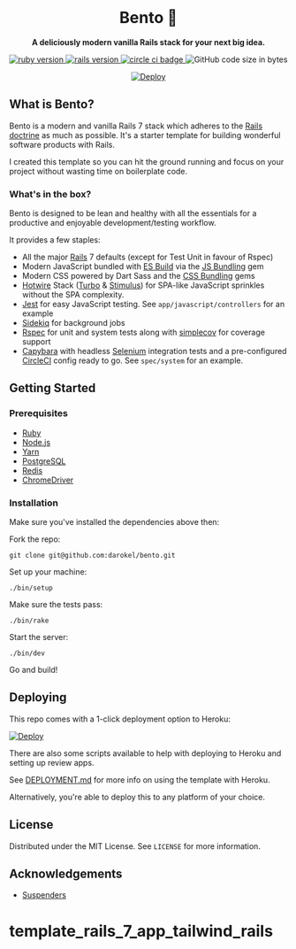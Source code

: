 <div align="center">
  <br>
  <h1>Bento 🍱</h1>
  <strong>A deliciously modern vanilla Rails stack for your next big idea.</strong>
</div>

<p align="center">
  <a href="https://www.ruby-lang.org/en/">
    <img src="https://img.shields.io/badge/Ruby-v3.0.2-green.svg" alt="ruby version">
  </a>
  <a href="http://rubyonrails.org/">
    <img src="https://img.shields.io/badge/Rails-v7.0.0-brightgreen.svg" alt="rails version">
  </a>
  <a href="https://circleci.com/gh/darokel/bento">
    <img src="https://circleci.com/gh/darokel/bento.svg?style=svg" alt="circle ci badge">
  </a>
  <img src="https://img.shields.io/github/languages/code-size/darokel/bento" alt="GitHub code size in bytes">
</p>

<p align="center">
  <a href="https://heroku.com/deploy?template=https://github.com/darokel/bento/tree/master" alt="Deploy to Heroku">
    <img alt="Deploy" src="https://www.herokucdn.com/deploy/button.svg"/>
  </a>
</p>


## What is Bento?

Bento is a modern and vanilla Rails 7 stack which adheres to the [Rails doctrine](https://rubyonrails.org/doctrine/) as much as possible. It's a starter template for building wonderful software products with Rails.

I created this template so you can hit the ground running and focus on your project without wasting time on boilerplate code.

### What's in the box?

Bento is designed to be lean and healthy with all the essentials for a productive and enjoyable development/testing workflow.

It provides a few staples:

- All the major [Rails](https://rubyonrails.org/) 7 defaults (except for Test Unit in favour of Rspec)
- Modern JavaScript bundled with [ES Build](https://github.com/evanw/esbuild) via the [JS Bundling](https://github.com/rails/jsbundling-rails) gem
- Modern CSS powered by Dart Sass and the [CSS Bundling](https://github.com/rails/cssbundling-rails) gems
- [Hotwire](https://hotwire.dev/) Stack ([Turbo](https://turbo.hotwire.dev/) & [Stimulus](https://stimulus.hotwire.dev/)) for SPA-like JavaScript sprinkles without the SPA complexity.
- [Jest](https://jestjs.io/) for easy JavaScript testing. See `app/javascript/controllers` for an example
- [Sidekiq](https://sidekiq.org/) for background jobs
- [Rspec](https://rspec.info/) for unit and system tests along with [simplecov](https://github.com/simplecov-ruby/simplecov) for coverage support 
- [Capybara](https://github.com/teamcapybara/capybara) with headless [Selenium](https://www.selenium.dev/documentation/en/) integration tests and a pre-configured [CircleCI](https://circleci.com/) config ready to go. See `spec/system` for an example. 

## Getting Started

### Prerequisites

- [Ruby](https://www.ruby-lang.org/en/)
- [Node.js](https://nodejs.org/en/)
- [Yarn](https://yarnpkg.com/)
- [PostgreSQL](https://www.postgresql.org/)
- [Redis](https://redis.io/)
- [ChromeDriver](https://chromedriver.chromium.org/)

### Installation

Make sure you've installed the dependencies above then:

Fork the repo:

    git clone git@github.com:darokel/bento.git

Set up your machine:

    ./bin/setup

Make sure the tests pass:

    ./bin/rake

Start the server:

    ./bin/dev

Go and build!

## Deploying

This repo comes with a 1-click deployment option to Heroku:

<p>
  <a href="https://heroku.com/deploy?template=https://github.com/darokel/bento/tree/master" alt="Deploy to Heroku">
    <img alt="Deploy" src="https://www.herokucdn.com/deploy/button.svg"/>
  </a>
</p>

There are also some scripts available to help with deploying to Heroku and setting up review apps. 

See [DEPLOYMENT.md](DEPLOYMENT.md) for more info on using the template with Heroku.

Alternatively, you're able to deploy this to any platform of your choice. 

## License

Distributed under the MIT License. See `LICENSE` for more information.

<!-- ACKNOWLEDGEMENTS -->
## Acknowledgements

* [Suspenders](https://github.com/thoughtbot/suspenders)
# template_rails_7_app_tailwind_rails
